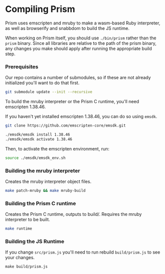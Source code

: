 
# Compiling Prism

Prism uses emscripten and mruby to make a wasm-based Ruby interpreter, as well as browserify and snabbdom to build the JS runtime.

When working on Prism itself, you should use `./bin/prism` rather than the `prism` binary. Since all libraries are relative to the path of the prism binary, any changes you make should apply after running the appropriate build step.

### Prerequisites

Our repo contains a number of submodules, so if these are not already initialized you'll want to do that first.

```bash
git submodule update --init --recursive
```

To build the mruby interpreter or the Prism C runtime, you'll need emscripten 1.38.46.

If you haven't yet installed emscripten 1.38.46, you can do so using `emsdk`.

```bash
git clone https://github.com/emscripten-core/emsdk.git

./emsdk/emsdk install 1.38.46
./emsdk/emsdk activate 1.38.46
```

Then, to activate the emscripten environment, run:

```bash
source ./emsdk/emsdk_env.sh
```

### Building the mruby interpreter

Creates the mruby interpreter object files.

```bash
make patch-mruby && make mruby-build
```

### Building the Prism C runtime

Creates the Prism C runtime, outputs to build/. Requires the mruby interpreter to be built.

```bash
make runtime
```

### Building the JS Runtime

If you change `src/prism.js` you'll need to run rebuild `build/prism.js` to see your changes.

```
make build/prism.js
```
